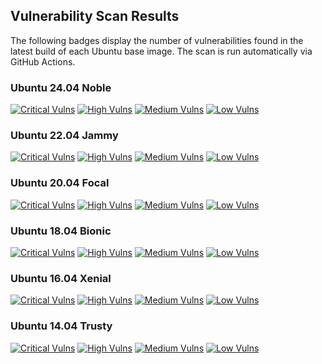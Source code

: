 ## Vulnerability Scan Results

The following badges display the number of vulnerabilities found in the latest build of each Ubuntu base image. The scan is run automatically via GitHub Actions.

### Ubuntu 24.04 Noble
[![Critical Vulns](https://img.shields.io/badge/Critical-0-red.svg)](https://htmlpreview.github.io/?https://github.com/AnchorLayer/docker-baseimage-ubuntu/blob/main/vuln-reports-noble/grype-report-noble.html) [![High Vulns](https://img.shields.io/badge/High-0-orange.svg)](https://htmlpreview.github.io/?https://github.com/AnchorLayer/docker-baseimage-ubuntu/blob/main/vuln-reports-noble/grype-report-noble.html) [![Medium Vulns](https://img.shields.io/badge/Medium-17-yellow.svg)](https://htmlpreview.github.io/?https://github.com/AnchorLayer/docker-baseimage-ubuntu/blob/main/vuln-reports-noble/grype-report-noble.html) [![Low Vulns](https://img.shields.io/badge/Low-15-blue.svg)](https://htmlpreview.github.io/?https://github.com/AnchorLayer/docker-baseimage-ubuntu/blob/main/vuln-reports-noble/grype-report-noble.html)

### Ubuntu 22.04 Jammy
[![Critical Vulns](https://img.shields.io/badge/Critical-0-red.svg)](https://htmlpreview.github.io/?https://github.com/AnchorLayer/docker-baseimage-ubuntu/blob/main/vuln-reports-jammy/grype-report-jammy.html) [![High Vulns](https://img.shields.io/badge/High-0-orange.svg)](https://htmlpreview.github.io/?https://github.com/AnchorLayer/docker-baseimage-ubuntu/blob/main/vuln-reports-jammy/grype-report-jammy.html) [![Medium Vulns](https://img.shields.io/badge/Medium-13-yellow.svg)](https://htmlpreview.github.io/?https://github.com/AnchorLayer/docker-baseimage-ubuntu/blob/main/vuln-reports-jammy/grype-report-jammy.html) [![Low Vulns](https://img.shields.io/badge/Low-31-blue.svg)](https://htmlpreview.github.io/?https://github.com/AnchorLayer/docker-baseimage-ubuntu/blob/main/vuln-reports-jammy/grype-report-jammy.html)

### Ubuntu 20.04 Focal
[![Critical Vulns](https://img.shields.io/badge/Critical-0-red.svg)](https://htmlpreview.github.io/?https://github.com/AnchorLayer/docker-baseimage-ubuntu/blob/main/vuln-reports-focal/grype-report-focal.html) [![High Vulns](https://img.shields.io/badge/High-0-orange.svg)](https://htmlpreview.github.io/?https://github.com/AnchorLayer/docker-baseimage-ubuntu/blob/main/vuln-reports-focal/grype-report-focal.html) [![Medium Vulns](https://img.shields.io/badge/Medium-7-yellow.svg)](https://htmlpreview.github.io/?https://github.com/AnchorLayer/docker-baseimage-ubuntu/blob/main/vuln-reports-focal/grype-report-focal.html) [![Low Vulns](https://img.shields.io/badge/Low-33-blue.svg)](https://htmlpreview.github.io/?https://github.com/AnchorLayer/docker-baseimage-ubuntu/blob/main/vuln-reports-focal/grype-report-focal.html)

### Ubuntu 18.04 Bionic
[![Critical Vulns](https://img.shields.io/badge/Critical-0-red.svg)](https://htmlpreview.github.io/?https://github.com/AnchorLayer/docker-baseimage-ubuntu/blob/main/vuln-reports-bionic/grype-report-bionic.html) [![High Vulns](https://img.shields.io/badge/High-5-orange.svg)](https://htmlpreview.github.io/?https://github.com/AnchorLayer/docker-baseimage-ubuntu/blob/main/vuln-reports-bionic/grype-report-bionic.html) [![Medium Vulns](https://img.shields.io/badge/Medium-91-yellow.svg)](https://htmlpreview.github.io/?https://github.com/AnchorLayer/docker-baseimage-ubuntu/blob/main/vuln-reports-bionic/grype-report-bionic.html) [![Low Vulns](https://img.shields.io/badge/Low-90-blue.svg)](https://htmlpreview.github.io/?https://github.com/AnchorLayer/docker-baseimage-ubuntu/blob/main/vuln-reports-bionic/grype-report-bionic.html)

### Ubuntu 16.04 Xenial
[![Critical Vulns](https://img.shields.io/badge/Critical-0-red.svg)](https://htmlpreview.github.io/?https://github.com/AnchorLayer/docker-baseimage-ubuntu/blob/main/vuln-reports-xenial/grype-report-xenial.html) [![High Vulns](https://img.shields.io/badge/High-9-orange.svg)](https://htmlpreview.github.io/?https://github.com/AnchorLayer/docker-baseimage-ubuntu/blob/main/vuln-reports-xenial/grype-report-xenial.html) [![Medium Vulns](https://img.shields.io/badge/Medium-301-yellow.svg)](https://htmlpreview.github.io/?https://github.com/AnchorLayer/docker-baseimage-ubuntu/blob/main/vuln-reports-xenial/grype-report-xenial.html) [![Low Vulns](https://img.shields.io/badge/Low-257-blue.svg)](https://htmlpreview.github.io/?https://github.com/AnchorLayer/docker-baseimage-ubuntu/blob/main/vuln-reports-xenial/grype-report-xenial.html)

### Ubuntu 14.04 Trusty
[![Critical Vulns](https://img.shields.io/badge/Critical-0-red.svg)](https://htmlpreview.github.io/?https://github.com/AnchorLayer/docker-baseimage-ubuntu/blob/main/vuln-reports-trusty/grype-report-trusty.html) [![High Vulns](https://img.shields.io/badge/High-36-orange.svg)](https://htmlpreview.github.io/?https://github.com/AnchorLayer/docker-baseimage-ubuntu/blob/main/vuln-reports-trusty/grype-report-trusty.html) [![Medium Vulns](https://img.shields.io/badge/Medium-919-yellow.svg)](https://htmlpreview.github.io/?https://github.com/AnchorLayer/docker-baseimage-ubuntu/blob/main/vuln-reports-trusty/grype-report-trusty.html) [![Low Vulns](https://img.shields.io/badge/Low-575-blue.svg)](https://htmlpreview.github.io/?https://github.com/AnchorLayer/docker-baseimage-ubuntu/blob/main/vuln-reports-trusty/grype-report-trusty.html)
